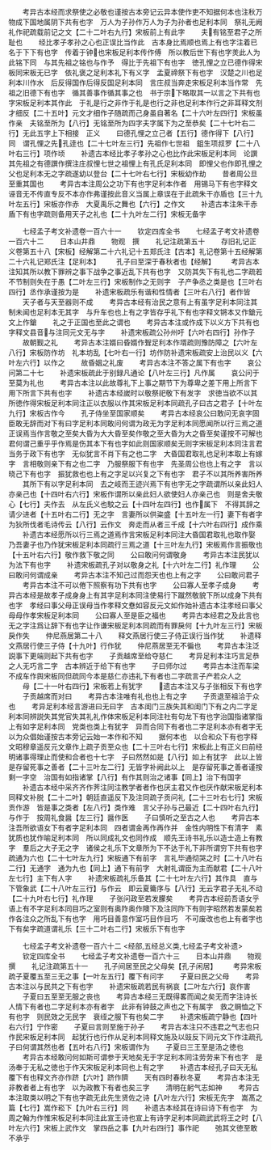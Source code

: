 <!-- { "loadSidebar": true } -->
　　考异古本经而求祭使之必敬也谨按古本旁记云异本使作吏不知据何本也注秋万物成下国地属阴下共有也字　万人为子孙作万人为子为孙者也足利本同　祭礼无阙礼作祀疏载前记之文【二十二叶右九行】宋板前上有此字
　　夫有铭至君子之所耻也
　　经比孝子孝孙之心也正误比当作此　古本身比焉顺也焉上有也字注着已名于下下有也字　传着于钟也宋板足利本传作傅　所以教后世下有也字羙此人为此铭下同　与其先祖之铭也与作予　得比于先祖下有也字　徳孔悝之立已德作得宋板同宋板无已字　依礼褒之足利本礼下有义字　孟夏禘祭下有也字　汉楚之川也足利本川作水　后反得国作后得反国足利本同　言庄叔当奔走宋板足利本当作常　先祖之旧德下有也字　循其善事作循其事之也　书于宗下略取其一以言之下共有也字宋板足利本其作此　于礼是行之非作于礼是也行之非也足利本作行之非耳释文剂才细反【二十五叶】元文才细作子随疏而己身虽自著名【二十六叶左四行】宋板虽作亲　夫铭至所为【八行】无铭至所为四字夫字属下为之至恭矣【二十七叶右二行】无此五字上下相接　正义
　　曰德孔悝之立己者【五行】德作得下【八行】同　谓孔悝之先孔逹也【二十七叶左三行】先祖作七世祖　鉏生项叔罗【二十八叶右三行】项作顷
　　补遗古本经比孝子孝孙之心也比作此宋板足利本同　论譔其先祖之有德譔作撰注庄叔悝七世之祖悝上有孔氏足利本同　即悝父也作即孔悝之父也足利本无之字疏遂幼以登台【二十七叶右七行】宋板幼作劫
　　昔者周公旦至重其国也
　　考异古本注周公之功下有也字足利本作者　用锡马下有也字释文诬音无不传直专反不本亦作弗谨按此音义当属上章误在于此疏朱干亦盾也【三十九叶左五行】宋板亦作赤　大夏禹乐之舞也【六行】之作文
　　补遗古本注朱干赤盾下有也字疏则备用天子之礼也【二十九叶左二行】宋板无备字

　　七经孟子考文补遗卷一百六十一
　　钦定四库全书
　　七经孟子考文补遗卷一百六十二
　　日本山井鼎
　　物观　撰
　　礼记注疏第五十
　　存旧礼记正义卷第五十八【宋板】经解第二十六礼记十五郑氏注【古本】礼记卷第十五经解第二十六礼记郑氏注【足利本】
　　孔子曰至深于春秋者也【经解】
　　考异古本注知其所以教下罪辨之事下战争之事近乱下共有也字　又防其失下有礼也二字疏若不节制则失在于愚【二叶左三行】宋板制作之无则字　子产争丞之类是也【三叶右四行】丞作承谨按为是
　　补遗宋板疏乐有谐和性情者【三叶右八行】者作皆
　　天子者与天至器则不成
　　考异古本经有治民之意有上有虽字足利本同注其制未闻也足利本无其字　与升车也也上有之字皆存乎礼下有也字释文锵本又作鎗元文上作鎗
　　礼之于正国也至此之谓也
　　考异古本注或作成下以义方下共有也字释文县音与注同元文无与字
　　补遗宋板疏公孙州吁【六叶右四行】孙作子
　　故朝觐之礼
　　考异古本注婿曰昏婿作聟足利本作壻疏则豫防障之【六叶左八行】宋板防作坊　礼本坊乱【七叶右一行】坊作防补遗宋板疏安上治民以义【六叶左六行】以作之
　　故昏姻之礼废
　　考异古本注不答之属下有也字
　　哀公问第二十七
　　补遗宋板疏此于别録凡通论【八叶左三行】凡作属
　　哀公问于至莫为礼也
　　考异古本注以此故尊礼下上事之期节下为尊卑之差下用上所言下用下所言下共有也字
　　补遗古本经嵗时以敬祭祀敬下有发字　求徳当欲不以其所徳作得宋板足利本同注正以衣服以作其宋板足利本同疏孔子曰古之君子【十叶左九行】宋板古作今
　　孔子侍坐至国家顺矣
　　考异古本经哀公曰敢问无哀字固臣敢无辞而对下有曰字足利本同敢问何谓为政无为字足利本同愿闻所以行三焉之道正误焉当作言敬之至矣大昏为大大昏至矣作敬之至大昏为大之昏至矣谨按不可解也君何谓己重乎乎作焉是伤其本下有也字如此则国家顺矣无则字宋板足利本同注言君当务于政下有也字　无似犹言不肖下有之也二字　大昏国君取礼也足利本取上有嫁字　言相敬则亲下有之也二字　乃服祭服下有也字　先圣周公也也上有之字　言以晓己下有也字　振犹救也也上有之字足以兴复之下有也字　君子不以其所养害所养
　　其所下有以字足利本同　去之岐而王迹兴焉下有也字无之字疏谓所以亲此妇人亦亲己也【十四叶右六行】宋板作谓所以亲此妇人欲使妇人亦亲己也　则是舍夫敬心【七行】夫作去　从左氏义也駮之云【十四叶左四行】也作属下　不得其辞之请少进者【十五叶右二行】无之字　言妻所以供粢盛【十五叶左一行】妻下有者字　为狄所伐者毛诗传云【八行】云作文　奔走而从者三千成【十六叶右四行】成作乘
　　补遗古本经愿所以行三焉之道焉作言宋板足利本同注大昏国君取礼也取作娶　乃吾妻子也乃作犹宋板足利本同疏行三焉之道【十三叶左九行】宋板焉作言振敬也【十五叶右六行】敬作救下敬之同
　　公曰敢问何谓敬身
　　考异古本注民犹以为法下有也字
　　补遗宋板疏孔子对以敬身之礼【十六叶左二行】礼作理
　　公曰敢问何谓成亲
　　考异古本注不知己过而怨天也也上有之字
　　公曰敢问君子
　　考异古本注不可以倦下照察有功下共有也字
　　公曰寡人至孝子成身
　　考异古本经是故孝子成身身上有其字足利本同注使易行下蹴然敬貌下所以成身下共有也字　孝经曰事父母正误母当作孝释文憃如容反元文如作始补遗古本注孝经曰事父母母作孝宋板足利本同
　　公曰寡人至是臣之福也
　　考异古本经君之及此言也无之字注爲让辞下有也字让作谦宋板足利本同疏而有罪戾何【十九叶左三行】宋板戾作失
　　仲尼燕居第二十八
　　释文燕居行使三子侍正误行当作犹
　　补遗释文燕居行使三子侍【十九叶】行作犹
　　仲尼燕居至无不徧也
　　考异古本注泛説事下更端则起下共有也字
　　子贡越席至给夺慈仁
　　考异足利本注巧言足恭之人无巧言二字　古本辨近于给下有也字
　　子曰师尔过
　　考异古本注而车梁不成车作舆宋板同但疏同今本是慈仁亦违礼下有者也二字疏言子产若众人之
　　母【二十一叶右四行】宋板若上有犹字
　　遗古本注又与子张相反下有也字
　　子贡越席而对曰
　　考异古本注唯有礼也也上有之字
　　子贡退至祖洽于众也
　　考异足利本经言游进曰无曰字　古本闺门三族失其和闺门下有之内二字足利本同辨説失其党官失其礼礼作体宋板足利本同注社有句龙下有也字治国指诸掌指上有如字足利本同　党类也类上有犹字　异而合同下有者也二字足利本亦有者字无以为众倡始谨按古本旁记云始一本作和不知
　　据何本也　以合和众下有也字释文昭穆章遥反元文章作上疏子贡至众也【二十三叶右七行】宋板此上有正义曰前经明诸事得理止而使和合者也十七字　子曰然然如是【八行】如上有犹字　此以上皆是存留死事之善者【二十三叶左二行】无皆字补阙此以上　是存留死事之善者谨按剩一字空　治国有如指诸掌【八行】有作其则治之诸事【同上】治下有国字
　　补遗古本经中采齐齐作荠注同注教学者者作也厌主君又作也厌作献宋板足利本同释文补脱【二十二叶】朝廷直遥反下及注同疏子贡问礼【二十三叶右七行】宋板贡作游　皆是事之类者【左八行】类作难　言父子孙与己最近【二十四叶右九行】与作于　按周礼食醤【左三行】醤作医
　　子曰慎听之至古之人也
　　考异古本注吾所欲语女下有者字足利本同　四者谓金再作再作并　金性内明性下有清字　素犹质也犹作喻足利本同　所以同成礼文也同作成　顺先王诗书礼乐以造士造上有教字　羣后之大子无之字　诸侯之礼乐下文章所为下不达于礼下非所谓穷下共有也字疏通为六也【二十七叶左九行】宋板通下有前字　言礼毕通彻哭之时【二十八叶右二行】无通字　通为九也【同上】通下有前字　大射礼谓臣为主而献君【二十八叶左七行】主下有人字
　　补遗宋板疏礼乐备其【二十七叶左六行】其作具　直与下管象武【二十八叶左三行】与作云　即云夏籥序与【八行】无云字君子无礼不动【二十九叶右七行】礼作理
　　子张问政至若发朦矣
　　考异古本经前吾语女乎语上有不字足利本同目巧之室则有奥阼奥作隩下及注同阼下有则字昭然若发蒙矣若作各注众之所乱下有也字　用巧目善意作室巧目作目巧　不可废改也也上有者字也下有矣字疏道谓礼乐【三十二叶右二行】宋板乐下有也字

　　七经孟子考文补遗卷一百六十二
<经部,五经总义类,七经孟子考文补遗>
　　钦定四库全书
　　七经孟子考文补遗卷一百六十三
　　日本山井鼎
　　物观　撰
　　礼记注疏第五十一
　　孔子间居至民之父母矣【孔子闲居】
　　考异宋板疏子夏覆五至三无之事【一叶左五行】覆下有问字
　　子夏曰民之父母
　　考异古本注以与民共之下有也字
　　补遗宋板疏若民有祸哀【二叶左六行】哀作害
　　子夏曰五至至无服之丧也
　　考异古本经三无既得畧而闻之矣无而字注诗长人情下有者也二字足利本亦有者字　此非有钟鼓之声也之下有属字　救之赒恤之下有也字　则民效之无民字　衰绖之服下有也矣二字
　　补遗宋板疏宁静也【四叶右六行】宁作密
　　子夏曰言则至施于孙子
　　考异古本注只不违君之气志也只作民宋板足利本同　起犹行也行作从足利本同释文施及以豉反下同元文下作注疏孔子曰何谓其然也者【五叶右八行】宋板谓作为
　　子夏曰三王至是汤之徳也
　　考异古本经敢问何如斯可谓参于天地矣无于字足利本同注劳劳来下有也字　是汤奉于无私之徳也于作天宋板足利本同也上有之字
　　补遗古本经孔子曰天无私覆下有也释文齐亦作跻【六叶】跻作隮
　　天有四时春秋冬夏
　　考异古本注无非教者者上有也字　以为政教下有者也矣三字
　　清明在躬气志如神
　　考异古本注取类以明之下有也字疏无此先生贤佐之诗【八叶左六行】宋板无先字　嵩髙之篇【七行】嵩作崧下【九叶右三行】同
　　补遗古本经其在诗曰诗下有也字　为周之翰为作惟宋板足利本同注此宣王诗也宣上有诗字足利本同疏武武将王之时【八叶左六行】宋板上武作文　掌四岳之事【九叶右四行】事作祀
　　弛其文徳至敢不承乎
